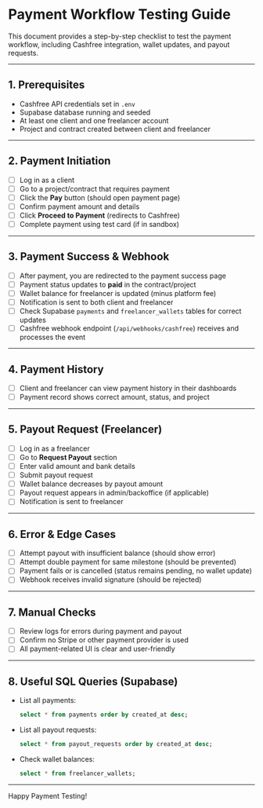 # Payment Workflow Testing Guide

This document provides a step-by-step checklist to test the payment workflow, including Cashfree integration, wallet updates, and payout requests.

---

## 1. Prerequisites
- Cashfree API credentials set in `.env`
- Supabase database running and seeded
- At least one client and one freelancer account
- Project and contract created between client and freelancer

---

## 2. Payment Initiation
- [ ] Log in as a client
- [ ] Go to a project/contract that requires payment
- [ ] Click the **Pay** button (should open payment page)
- [ ] Confirm payment amount and details
- [ ] Click **Proceed to Payment** (redirects to Cashfree)
- [ ] Complete payment using test card (if in sandbox)

---

## 3. Payment Success & Webhook
- [ ] After payment, you are redirected to the payment success page
- [ ] Payment status updates to **paid** in the contract/project
- [ ] Wallet balance for freelancer is updated (minus platform fee)
- [ ] Notification is sent to both client and freelancer
- [ ] Check Supabase `payments` and `freelancer_wallets` tables for correct updates
- [ ] Cashfree webhook endpoint (`/api/webhooks/cashfree`) receives and processes the event

---

## 4. Payment History
- [ ] Client and freelancer can view payment history in their dashboards
- [ ] Payment record shows correct amount, status, and project

---

## 5. Payout Request (Freelancer)
- [ ] Log in as a freelancer
- [ ] Go to **Request Payout** section
- [ ] Enter valid amount and bank details
- [ ] Submit payout request
- [ ] Wallet balance decreases by payout amount
- [ ] Payout request appears in admin/backoffice (if applicable)
- [ ] Notification is sent to freelancer

---

## 6. Error & Edge Cases
- [ ] Attempt payout with insufficient balance (should show error)
- [ ] Attempt double payment for same milestone (should be prevented)
- [ ] Payment fails or is cancelled (status remains pending, no wallet update)
- [ ] Webhook receives invalid signature (should be rejected)

---

## 7. Manual Checks
- [ ] Review logs for errors during payment and payout
- [ ] Confirm no Stripe or other payment provider is used
- [ ] All payment-related UI is clear and user-friendly

---

## 8. Useful SQL Queries (Supabase)
- List all payments:
  ```sql
  select * from payments order by created_at desc;
  ```
- List all payout requests:
  ```sql
  select * from payout_requests order by created_at desc;
  ```
- Check wallet balances:
  ```sql
  select * from freelancer_wallets;
  ```

---

Happy Payment Testing! 
